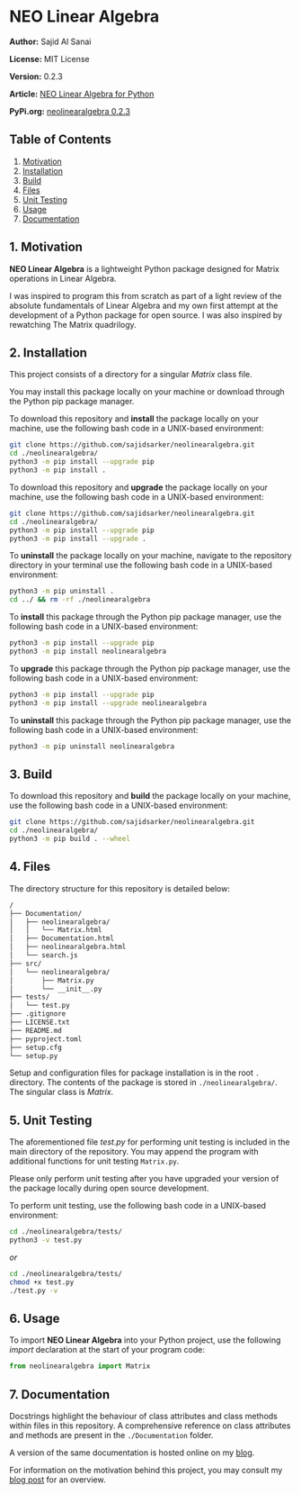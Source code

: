 # NEO Linear Algebra

**Author:** Sajid Al Sanai

**License:** MIT License

**Version:** 0.2.3

**Article:** [NEO Linear Algebra for Python](https://sajidsarker.github.io/2022/09/10/neo-linear-algebra-for-python.html)

**PyPi.org:** [neolinearalgebra 0.2.3](https://pypi.org/project/neolinearalgebra/0.2.3/)

## Table of Contents
1. [Motivation](https://github.com/sajidsarker/neolinearalgebra#1-motivation)
2. [Installation](https://github.com/sajidsarker/neolinearalgebra#2-installation)
3. [Build](https://github.com/sajidsarker/neolinearalgebra#3-build)
4. [Files](https://github.com/sajidsarker/neolinearalgebra#4-files)
5. [Unit Testing](https://github.com/sajidsarker/neolinearalgebra#5-unit-testing)
6. [Usage](https://github.com/sajidsarker/neolinearalgebra#6-usage)
7. [Documentation](https://github.com/sajidsarker/neolinearalgebra#7-documentation)

## 1. Motivation

**NEO Linear Algebra** is a lightweight Python package designed for Matrix operations in Linear Algebra.

I was inspired to program this from scratch as part of a light review of the absolute fundamentals of Linear Algebra and my own first attempt at the development of a Python package for open source. I was also inspired by rewatching The Matrix quadrilogy.

## 2. Installation

This project consists of a directory for a singular *Matrix* class file.

You may install this package locally on your machine or download through the Python pip package manager.

To download this repository and **install** the package locally on your machine, use the following bash code in a UNIX-based environment:

```bash
git clone https://github.com/sajidsarker/neolinearalgebra.git
cd ./neolinearalgebra/
python3 -m pip install --upgrade pip
python3 -m pip install .
```

To download this repository and **upgrade** the package locally on your machine, use the following bash code in a UNIX-based environment:
```bash
git clone https://github.com/sajidsarker/neolinearalgebra.git
cd ./neolinearalgebra/
python3 -m pip install --upgrade pip
python3 -m pip install --upgrade .
```

To **uninstall** the package locally on your machine, navigate to the repository directory in your terminal use the following bash code in a UNIX-based environment:
```bash
python3 -m pip uninstall .
cd ../ && rm -rf ./neolinearalgebra
```

To **install** this package through the Python pip package manager, use the following bash code in a UNIX-based environment:

```bash
python3 -m pip install --upgrade pip
python3 -m pip install neolinearalgebra
```

To **upgrade** this package through the Python pip package manager, use the following bash code in a UNIX-based environment:

```bash
python3 -m pip install --upgrade pip
python3 -m pip install --upgrade neolinearalgebra
```

To **uninstall** this package through the Python pip package manager, use the following bash code in a UNIX-based environment:

```bash
python3 -m pip uninstall neolinearalgebra
```

## 3. Build

To download this repository and **build** the package locally on your machine, use the following bash code in a UNIX-based environment:
```bash
git clone https://github.com/sajidsarker/neolinearalgebra.git
cd ./neolinearalgebra/
python3 -m pip build . --wheel
```

## 4. Files

The directory structure for this repository is detailed below:

```bash
/
├── Documentation/
│   ├── neolinearalgebra/
│   │   └── Matrix.html
│   ├── Documentation.html
│   ├── neolinearalgebra.html
│   └── search.js
├── src/
│   └── neolinearalgebra/
│       ├── Matrix.py
│       └── __init__.py
├── tests/
│   └── test.py
├── .gitignore
├── LICENSE.txt
├── README.md
├── pyproject.toml
├── setup.cfg
└── setup.py
```

Setup and configuration files for package installation is in the root `.` directory. The contents of the package is stored in `./neolinearalgebra/`. The singular class is *Matrix*.

## 5. Unit Testing

The aforementioned file *test.py* for performing unit testing is included in the main directory of the repository. You may append the program with additional functions for unit testing `Matrix.py`.

Please only perform unit testing after you have upgraded your version of the package locally during open source development.

To perform unit testing, use the following bash code in a UNIX-based environment:

```bash
cd ./neolinearalgebra/tests/
python3 -v test.py
```

*or*

```bash
cd ./neolinearalgebra/tests/
chmod +x test.py
./test.py -v
```

## 6. Usage

To import **NEO Linear Algebra** into your Python project, use the following *import* declaration at the start of your program code:

```python
from neolinearalgebra import Matrix
```

## 7. Documentation

Docstrings highlight the behaviour of class attributes and class methods within files in this repository. A comprehensive reference on class attributes and methods are present in the `./Documentation` folder.

A version of the same documentation is hosted online on my [blog](https://sajidsarker.github.io/docs/assets/documentation/neolinearalgebra/Documentation.html).

For information on the motivation behind this project, you may consult my [blog post](https://sajidsarker.github.io/2022/09/10/neo-linear-algebra-for-python.html) for an overview.
